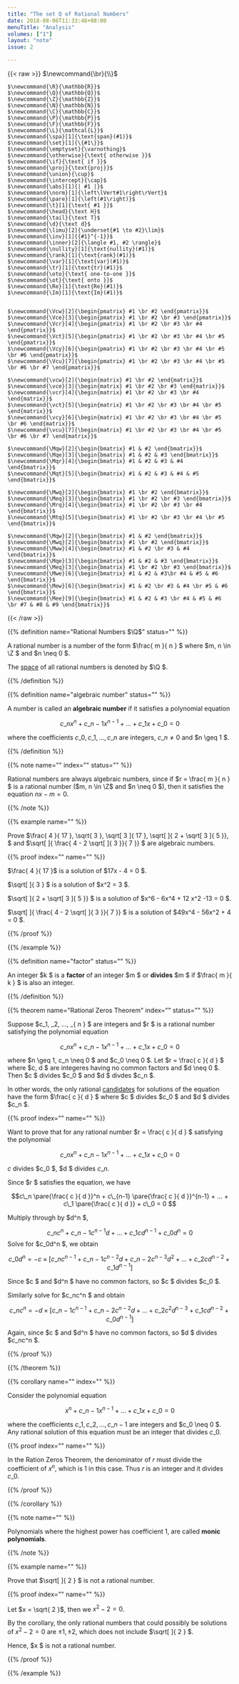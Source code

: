 ```yaml
---
title: "The set Q of Rational Numbers"
date: 2018-08-06T11:33:48+08:00
menuTitle: "Analysis"
volumes: ["1"]
layout: "note"
issue: 2

---
```



<!--more-->

<div class="latex-macros">
  {{< raw >}}
    $\newcommand{\br}{\\}$

    $\newcommand{\R}{\mathbb{R}}$
    $\newcommand{\Q}{\mathbb{Q}}$
    $\newcommand{\Z}{\mathbb{Z}}$
    $\newcommand{\N}{\mathbb{N}}$
    $\newcommand{\C}{\mathbb{C}}$
    $\newcommand{\P}{\mathbb{P}}$
    $\newcommand{\F}{\mathbb{F}}$
    $\newcommand{\L}{\mathcal{L}}$
    $\newcommand{\spa}[1]{\text{span}(#1)}$
    $\newcommand{\set}[1]{\{#1\}}$
    $\newcommand{\emptyset}{\varnothing}$
    $\newcommand{\otherwise}{\text{ otherwise }}$
    $\newcommand{\if}{\text{ if }}$
    $\newcommand{\proj}{\text{proj}}$
    $\newcommand{\union}{\cup}$
    $\newcommand{\intercept}{\cap}$
    $\newcommand{\abs}[1]{| #1 |}$
    $\newcommand{\norm}[1]{\left\lVert#1\right\rVert}$
    $\newcommand{\pare}[1]{\left(#1\right)}$
    $\newcommand{\t}[1]{\text{ #1 }}$
    $\newcommand{\head}{\text H}$
    $\newcommand{\tail}{\text T}$
    $\newcommand{\d}{\text d}$
    $\newcommand{\limu}[2]{\underset{#1 \to #2}\lim}$
    $\newcommand{\inv}[1]{{#1}^{-1}}$
    $\newcommand{\inner}[2]{\langle #1, #2 \rangle}$
    $\newcommand{\nullity}[1]{\text{nullity}(#1)}$
    $\newcommand{\rank}[1]{\text{rank}(#1)}$
    $\newcommand{\var}[1]{\text{var}(#1)}$
    $\newcommand{\tr}[1]{\text{tr}(#1)}$
    $\newcommand{\oto}{\text{ one-to-one }}$
    $\newcommand{\ot}{\text{ onto }}$
    $\newcommand{\Re}[1]{\text{Re}(#1)}$
    $\newcommand{\Im}[1]{\text{Im}(#1)}$


    $\newcommand{\Vcw}[2]{\begin{pmatrix} #1 \br #2 \end{pmatrix}}$
    $\newcommand{\Vce}[3]{\begin{pmatrix} #1 \br #2 \br #3 \end{pmatrix}}$
    $\newcommand{\Vcr}[4]{\begin{pmatrix} #1 \br #2 \br #3 \br #4 \end{pmatrix}}$
    $\newcommand{\Vct}[5]{\begin{pmatrix} #1 \br #2 \br #3 \br #4 \br #5 \end{pmatrix}}$
    $\newcommand{\Vcy}[6]{\begin{pmatrix} #1 \br #2 \br #3 \br #4 \br #5 \br #6 \end{pmatrix}}$
    $\newcommand{\Vcu}[7]{\begin{pmatrix} #1 \br #2 \br #3 \br #4 \br #5 \br #6 \br #7 \end{pmatrix}}$

    $\newcommand{\vcw}[2]{\begin{matrix} #1 \br #2 \end{matrix}}$
    $\newcommand{\vce}[3]{\begin{matrix} #1 \br #2 \br #3 \end{matrix}}$
    $\newcommand{\vcr}[4]{\begin{matrix} #1 \br #2 \br #3 \br #4 \end{matrix}}$
    $\newcommand{\vct}[5]{\begin{matrix} #1 \br #2 \br #3 \br #4 \br #5 \end{matrix}}$
    $\newcommand{\vcy}[6]{\begin{matrix} #1 \br #2 \br #3 \br #4 \br #5 \br #6 \end{matrix}}$
    $\newcommand{\vcu}[7]{\begin{matrix} #1 \br #2 \br #3 \br #4 \br #5 \br #6 \br #7 \end{matrix}}$

    $\newcommand{\Mqw}[2]{\begin{bmatrix} #1 & #2 \end{bmatrix}}$
    $\newcommand{\Mqe}[3]{\begin{bmatrix} #1 & #2 & #3 \end{bmatrix}}$
    $\newcommand{\Mqr}[4]{\begin{bmatrix} #1 & #2 & #3 & #4 \end{bmatrix}}$
    $\newcommand{\Mqt}[5]{\begin{bmatrix} #1 & #2 & #3 & #4 & #5 \end{bmatrix}}$

    $\newcommand{\Mwq}[2]{\begin{bmatrix} #1 \br #2 \end{bmatrix}}$
    $\newcommand{\Meq}[3]{\begin{bmatrix} #1 \br #2 \br #3 \end{bmatrix}}$
    $\newcommand{\Mrq}[4]{\begin{bmatrix} #1 \br #2 \br #3 \br #4 \end{bmatrix}}$
    $\newcommand{\Mtq}[5]{\begin{bmatrix} #1 \br #2 \br #3 \br #4 \br #5 \end{bmatrix}}$

    $\newcommand{\Mqw}[2]{\begin{bmatrix} #1 & #2 \end{bmatrix}}$
    $\newcommand{\Mwq}[2]{\begin{bmatrix} #1 \br #2 \end{bmatrix}}$
    $\newcommand{\Mww}[4]{\begin{bmatrix} #1 & #2 \br #3 & #4 \end{bmatrix}}$
    $\newcommand{\Mqe}[3]{\begin{bmatrix} #1 & #2 & #3 \end{bmatrix}}$
    $\newcommand{\Meq}[3]{\begin{bmatrix} #1 \br #2 \br #3 \end{bmatrix}}$
    $\newcommand{\Mwe}[6]{\begin{bmatrix} #1 & #2 & #3\br #4 & #5 & #6 \end{bmatrix}}$
    $\newcommand{\Mew}[6]{\begin{bmatrix} #1 & #2 \br #3 & #4 \br #5 & #6 \end{bmatrix}}$
    $\newcommand{\Mee}[9]{\begin{bmatrix} #1 & #2 & #3 \br #4 & #5 & #6 \br #7 & #8 & #9 \end{bmatrix}}$
  {{< /raw >}}
</div>

{{% definition name="Rational Numbers $\Q$" status="" %}}

A rational number is a number of the form $\frac{ m }{ n } $ where $m, n \in \Z $ and $n \neq 0 $.

The <u>space</u> of all rational numbers is denoted by $\Q $.

{{% /definition %}}

{{% definition name="algebraic number" status="" %}}

A number is called an **algebraic number** if it satisfies a polynomial equation

$$c\_nx^n + c\_{n-1}x^{n-1} + ... + c\_1x + c\_0 = 0 $$

where the coefficients $c\_0, c\_1, ..., c\_n$ are integers, $c\_n \neq 0$ and $n \geq 1 $.

{{% /definition %}}

{{% note name="" index="" status="" %}}

Rational numbers are always algebraic numbers, since if $r = \frac{ m }{ n } $ is a rational number ($m, n \in \Z$ and $n \neq 0 $), then it satisfies the equation $nx - m = 0$.

{{% /note %}}

{{% example name="" %}}

Prove $\frac{ 4 }{ 17 }, \sqrt{ 3 }, \sqrt[ 3 ]{ 17 }, \sqrt[  ]{ 2 + \sqrt[ 3 ]{ 5 }}, $ and $\sqrt[  ]{ \frac{ 4 - 2 \sqrt[  ]{ 3 }}{ 7 }} $ are algebraic numbers.

{{% proof index="" name="" %}}

$\frac{ 4 }{ 17 }$ is a solution of $17x - 4 = 0 $.

$\sqrt[  ]{ 3 } $ is a solution of $x^2 = 3 $.

$\sqrt[  ]{ 2 + \sqrt[ 3 ]{ 5 }} $ is a solution of $x^6 - 6x^4 + 12 x^2 -13 = 0 $.

$\sqrt[  ]{  \frac{  4 - 2 \sqrt[  ]{ 3 }}{ 7 }} $ is a solution of $49x^4 - 56x^2 + 4 = 0 $.

{{% /proof %}}

{{% /example %}}

{{% definition name="factor" status="" %}}

An integer $k $ is a **factor** of an integer $m $ or **divides** $m $ if $\frac{ m }{ k } $ is also an integer.

{{% /definition %}}

{{% theorem name="Rational Zeros Theorem" index="" status="" %}}

Suppose $c\_1, \_2, ..., \_{ n } $ are integers and $r $ is a rational number satisfying the polynomial equation

$$c\_nx^n + c\_{n-1}x^{n-1} + ... + c\_1x + c\_0 = 0 $$

where $n \geq 1, c\_n \neq 0 $ and $c\_0 \neq 0 $. Let $r = \frac{ c }{ d } $ where $c, d $ are integeres having no common factors and $d \neq 0 $. Then $c $ divides $c\_0 $ and $d $ divdes $c\_n $.

In other words, the only rational <u>candidates</u> for solutions of the equation have the form $\frac{ c }{ d } $ where $c $ divides $c\_0 $ and $d $ divides $c\_n $.

{{% proof index="" name="" %}}

Want to prove that for any rational number $r = \frac{ c }{ d } $ satisfying the polynomial

$$c\_nx^n + c\_{n-1}x^{n-1} + ... + c\_1x + c\_0 = 0 $$

$c$ divides $c\_0 $, $d $ divides $c\_n$.

Since $r $ satisfies the equation, we have

$$c\_n \pare{\frac{ c }{ d }}^n + c\_{n-1} \pare{\frac{ c }{ d }}^{n-1} + ... + c\_1 \pare{\frac{ c }{ d }} + c\_0 = 0 $$

Multiply through by $d^n $,

$$c\_nc^n + c\_{n-1}c^{n-1}d + ... + c\_1cd^{n-1} + c\_0d^n = 0 $$
Solve for $c\_0d^n $, we obtain

$$c\_0d^n = -c \times [c\_nc^{n-1} + c\_{n-1}c^{n-2}d + c\_{n-2}c^{n-3}d^2 + ... + c\_2cd^{n-2} + c\_1 d^{n-1}] $$

Since $c $ and $d^n $ have no common factors, so $c $ divides $c\_0 $.

Similarly solve for $c\_nc^n $ and obtain

$$c\_nc^n = -d \times [c\_{n-1}c^{n-1} + c\_{n-2}c^{n-2}d + ... + c\_2c^2d^{n-3} + c\_1 cd^{n-2} + c\_0d^{n-1}] $$

Again, since $c $ and $d^n $ have no common factors, so $d $ divides $c\_nc^n $.

{{% /proof %}}

{{% /theorem %}}

{{% corollary name="" index="" %}}

Consider the polynomial equation

$$x^n + c\_{n-1}x^{n-1} + ... + c\_1x + c\_0 = 0 $$

where the coefficients $c\_1, c\_2, ..., c\_{ n-1 }$ are integers and $c\_0 \neq 0 $. Any rational solution of this equation must be an integer that divides $c\_0$.

{{% proof index="" name="" %}}

In the Ration Zeros Theorem, the denominator of $r$ must divide the coefficient of $x^n$, which is $1$ in this case. Thus $r$ is an integer and it divides $c\_0$.

{{% /proof %}}

{{% /corollary %}}

{{% note name="" %}}

Polynomials where the highest power has coefficient 1, are called **monic polynomials**.

{{% /note %}}

{{% example name="" %}}

Prove that $\sqrt[  ]{ 2 } $ is not a rational number.

{{% proof index="" name="" %}}

Let $x = \sqrt{ 2 }$, then we $x^2 - 2 = 0$.

By the corollary, the only rational numbers that could possibly be solutions of $x^2 - 2 = 0$ are $\pm 1, \pm 2$, which does not include $\sqrt[  ]{ 2 } $.

Hence, $x $ is not a rational number.

{{% /proof %}}

{{% /example %}}


